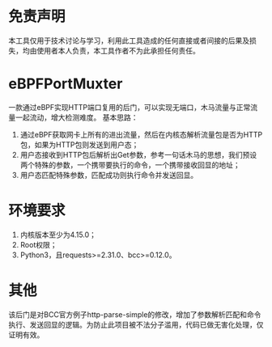 # 免责声明
本工具仅用于技术讨论与学习，利用此工具造成的任何直接或者间接的后果及损失，均由使用者本人负责，本工具作者不为此承担任何责任。
# eBPFPortMuxter
一款通过eBPF实现HTTP端口复用的后门，可以实现无端口，木马流量与正常流量一起流动，增大检测难度。
基本思路：  
1. 通过eBPF获取网卡上所有的进出流量，然后在内核态解析流量包是否为HTTP包，如果为HTTP包则发送到用户态；  
2. 用户态接收到HTTP包后解析出Get参数，参考一句话木马的思想，我们预设两个特殊的参数，一个携带要执行的命令，一个携带接收回显的地址；
3. 用户态匹配特殊参数，匹配成功则执行命令并发送回显。

# 环境要求
1. 内核版本至少为4.15.0；
2. Root权限；
3. Python3，且requests>=2.31.0、bcc>=0.12.0。

# 其他
该后门是对BCC官方例子http-parse-simple的修改，增加了参数解析匹配和命令执行、发送回显的逻辑。为防止此项目被不法分子滥用，代码已做无害化处理，仅证明有效。